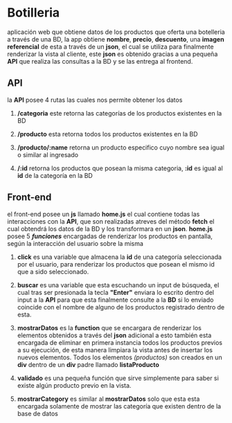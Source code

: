# Botilleria
aplicación web que obtiene datos de los productos que oferta una botelleria a través de una BD, la app obtiene **nombre**, **precio**, **descuento**, una **imagen referencial** de esta a través de un **json**, el cual se utiliza para finalmente renderizar la vista al cliente, este **json** es obtenido  gracias a una pequeña **API** que realiza las consultas a la BD y se las entrega al frontend.
## API
la **API** posee 4 rutas las cuales nos permite obtener los datos

 1. **/categoria**
 este retorna las categorías de los productos existentes en la BD
 
 2. **/producto**
 esta retorna todos los productos existentes en la BD 
 
 3. **/producto/:name**
 retorna un producto especifico cuyo nombre sea igual o similar al ingresado
 4. **/:id**
retorna los productos que posean la misma categoria, **:id** es igual al **id** de la categoría en la BD

## Front-end
el front-end posee un **js** llamado **home.js** el cual contiene todas las interacciones con la **API**, que son realizadas atreves del método **fetch** el cual obtendrá los datos de la BD y los transformara en un **json**.
**home.js** posee 5 ***funciones*** encargadas de renderizar los productos en pantalla, según la interacción del usuario sobre la misma
 

 1. **click**
 es una variable que almacena la **id** de una categoría seleccionada por el usuario, para renderizar los productos que posean el mismo id que a sido seleccionado.
 
 2. **buscar**
es una variable que esta escuchando un input de búsqueda, el cual tras ser presionada la tecla **"Enter"** enviara lo escrito dentro del input a la **API** para que esta finalmente consulte a la **BD** si lo enviado coincide con el nombre de alguno de los productos registrado dentro de esta.

 3. **mostrarDatos**
es la **function** que se encargara de renderizar los elementos obtenidos a través del **json**  adicional a esto también esta encargada de eliminar en primera instancia todos los productos previos a su ejecución, de esta manera limpiara la vista antes de insertar los nuevos elementos. 
Todos los elementos *(productos)* son creados en un **div** dentro de un **div** padre llamado **listaProducto**

 4. **validado**
es una pequeña función que sirve simplemente para saber si existe algún producto previo en la vista.

 5. **mostrarCategory**
es similar al **mostrarDatos** solo que esta esta encargada solamente de mostrar las categoría que existen dentro de la base de datos
